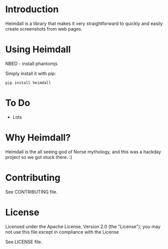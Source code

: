 # Introduction

Heimdall is a library that makes it very straightforward to quickly and easily create screenshots from web pages.

# Using Heimdall

NBED - install phantomjs

Simply install it with pip:

	pip install heimdall

# To Do

- Lots

# Why Heimdall?

Heimdall is the all seeing god of Norse mythology, and this was a hackday project so we got stuck there. :)

# Contributing

See CONTRIBUTING file.

# License

Licensed under the Apache License, Version 2.0 (the "License");
you may not use this file except in compliance with the License

See LICENSE file.